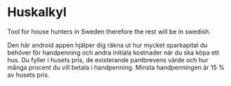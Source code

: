 Huskalkyl
=========

Tool for house hunters in Sweden therefore the rest will be in swedish.

Den här android appen hjälper dig räkna ut hur mycket sparkapital du behöver för handpenning 
och andra initiala kostnader när du ska köpa ett hus. Du fyller i husets pris, de existerande
pantbrevens värde och hur många procent du vill betala i handpenning. Minsta handpenningen är
15 % av husets pris.
